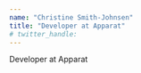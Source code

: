 ```yaml
---
name: "Christine Smith-Johnsen"
title: "Developer at Apparat"
# twitter_handle: 
---
```

Developer at Apparat
